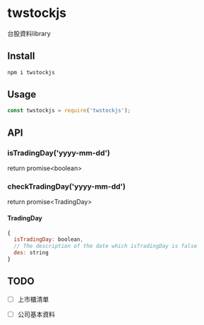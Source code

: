 # twstockjs

台股資料library

## Install

```bash
npm i twstockjs
```

## Usage

```javascript
const twstockjs = require('twstockjs');
```

## API

### isTradingDay('yyyy-mm-dd')

return promise\<boolean\>

### checkTradingDay('yyyy-mm-dd')

return promise\<TradingDay\>

#### TradingDay

```javascript
{
  isTradingDay: boolean,
  // The description of the date which isTradingDay is false
  des: string
}
```

## TODO

- [ ] 上市櫃清單

- [ ] 公司基本資料
